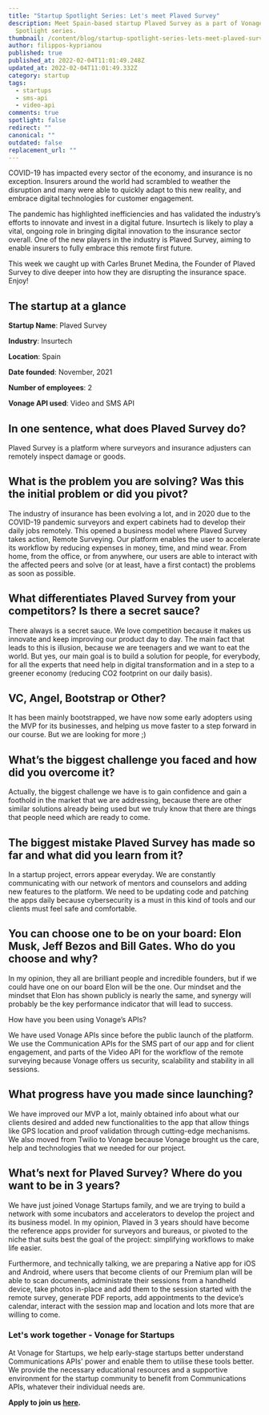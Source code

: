```yaml
---
title: "Startup Spotlight Series: Let's meet Plaved Survey"
description: Meet Spain-based startup Plaved Survey as a part of Vonage Startup
  Spotlight series.
thumbnail: /content/blog/startup-spotlight-series-lets-meet-plaved-survey/plaved-survey.png
author: filippos-kyprianou
published: true
published_at: 2022-02-04T11:01:49.248Z
updated_at: 2022-02-04T11:01:49.332Z
category: startup
tags:
  - startups
  - sms-api
  - video-api
comments: true
spotlight: false
redirect: ""
canonical: ""
outdated: false
replacement_url: ""
---
```

COVID-19 has impacted every sector of the economy, and insurance is no exception. Insurers around the world had scrambled to weather the disruption and many were able to quickly adapt to this new reality, and embrace digital technologies for customer engagement.

The pandemic has highlighted inefficiencies and has validated the industry’s efforts to innovate and invest in a digital future. Insurtech is likely to play a vital, ongoing role in bringing digital innovation to the insurance sector overall. One of the new players in the industry is Plaved Survey, aiming to enable insurers to fully embrace this remote first future.

This week we caught up with Carles Brunet Medina, the Founder of Plaved Survey to dive deeper into how they are disrupting the insurance space. Enjoy!

## The startup at a glance

**Startup Name**: Plaved Survey

**Industry**: Insurtech

**Location**: Spain

**Date founded**: November, 2021

**Number of employees**: 2

**Vonage API used**: Video and SMS API

## In one sentence, what does Plaved Survey do?

Plaved Survey is a platform where surveyors and insurance adjusters can remotely inspect damage or goods. 



## What is the problem you are solving? Was this the initial problem or did you pivot?

The industry of insurance has been evolving a lot, and in 2020 due to the COVID-19 pandemic surveyors and expert cabinets had to develop their daily jobs remotely. This opened a business model where Plaved Survey takes action, Remote Surveying. Our platform enables the user to accelerate its workflow by reducing expenses in money, time, and mind wear. From home, from the office, or from anywhere, our users are able to interact with the affected peers and solve (or at least, have a first contact) the problems as soon as possible. 

## What differentiates Plaved Survey from your competitors? Is there a secret sauce?

There always is a secret sauce. We love competition because it makes us innovate and keep improving our product day to day. The main fact that leads to this is illusion, because we are teenagers and we want to eat the world. But yes, our main goal is to build a solution for people, for everybody, for all the experts that need help in digital transformation and in a step to a greener economy (reducing CO2 footprint on our daily basis).

## VC, Angel, Bootstrap or Other?

It has been mainly bootstrapped, we have now some early adopters using the MVP for its businesses, and helping us move faster to a step forward in our course. But we are looking for more ;)



## What’s the biggest challenge you faced and how did you overcome it?

Actually, the biggest challenge we have is to gain confidence and gain a foothold in the market that we are addressing, because there are other similar solutions already being used but we truly know that there are things that people need which are ready to come. 

## The biggest mistake Plaved Survey has made so far and what did you learn from it?

In a startup project, errors appear everyday. We are constantly communicating with our network of mentors and counselors and adding new features to the platform. We need to be updating code and patching the apps daily because cybersecurity is a must in this kind of tools and our clients must feel safe and comfortable. 

## You can choose one to be on your board: Elon Musk, Jeff Bezos and Bill Gates. Who do you choose and why? 

In my opinion, they all are brilliant people and incredible founders, but if we could have one on our board Elon will be the one. Our mindset and the mindset that Elon has shown publicly is nearly the same, and synergy will probably be the key performance indicator that will lead to success. 



How have you been using Vonage’s APIs?



We have used Vonage APIs since before the public launch of the platform. We use the Communication APIs for the SMS part of our app and for client engagement, and parts of the Video API for the workflow of the remote surveying because Vonage offers us security, scalability and stability in all sessions. 

## What progress have you made since launching? 

We have improved our MVP a lot, mainly obtained info about what our clients desired and added new functionalities to the app that allow things like GPS location and proof validation through cutting-edge mechanisms. We also moved from Twilio to Vonage because Vonage brought us the care, help and technologies that we needed for our project.



## What’s next for Plaved Survey? Where do you want to be in 3 years?

We have just joined Vonage Startups family, and we are trying to build a network with some incubators and accelerators to develop the project and its business model. In my opinion, Plaved in 3 years should have become the reference apps provider for surveyors and bureaus, or pivoted to the niche that suits best the goal of the project: simplifying workflows to make life easier. 



Furthermore, and technically talking, we are preparing a Native app for iOS and Android, where users that become clients of our Premium plan will be able to scan documents, administrate their sessions from a handheld device, take photos in-place and add them to the session started with the remote survey, generate PDF reports, add appointments to the device’s calendar, interact with the session map and location and lots more that are willing to come. 



### Let's work together - Vonage for Startups

At Vonage for Startups, we help early-stage startups better understand Communications APIs' power and enable them to utilise these tools better. We provide the necessary educational resources and a supportive environment for the startup community to benefit from Communications APIs, whatever their individual needs are.

**Apply to join us [here](https://vonage.dev/3d093hA).**